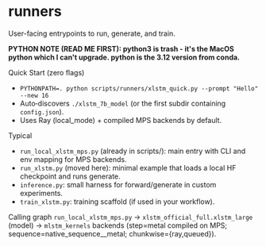 # runners

User-facing entrypoints to run, generate, and train.

**PYTHON NOTE (READ ME FIRST): python3 is trash - it's the MacOS python which I can't upgrade. python is the 3.12 version from conda.**

Quick Start (zero flags)
- `PYTHONPATH=. python scripts/runners/xlstm_quick.py --prompt "Hello" --new 16`
- Auto‑discovers `./xlstm_7b_model` (or the first subdir containing `config.json`).
- Uses Ray (local_mode) + compiled MPS backends by default.

Typical
- `run_local_xlstm_mps.py` (already in scripts/): main entry with CLI and env mapping for MPS backends.
- `run_xlstm.py` (moved here): minimal example that loads a local HF checkpoint and runs generate.
- `inference.py`: small harness for forward/generate in custom experiments.
- `train_xlstm.py`: training scaffold (if used in your workflow).

Calling graph
`run_local_xlstm_mps.py` → `xlstm_official_full.xlstm_large` (model) → `mlstm_kernels` backends (step=metal compiled on MPS; sequence=native_sequence__metal; chunkwise={ray,queued}).
